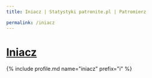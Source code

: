 ```yaml
---
title: Iniacz | Statystyki patronite.pl | Patromierz

permalink: /iniacz
---
```


# [Iniacz](https://patronite.pl/iniacz)

{% include profile.md name="iniacz" prefix="i" %}
